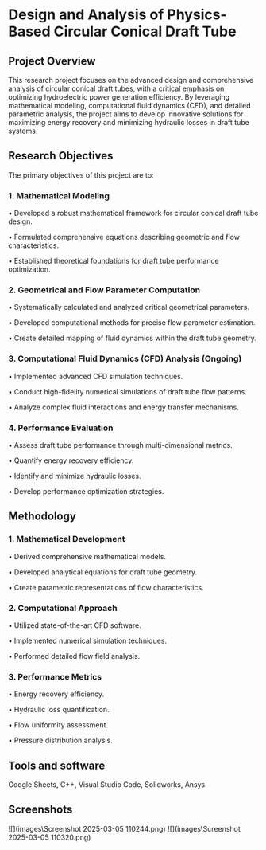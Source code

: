
# Design and Analysis of Physics-Based Circular Conical Draft Tube

## Project Overview

This research project focuses on the advanced design and comprehensive analysis of circular conical draft tubes, with a critical emphasis on optimizing hydroelectric power generation efficiency. By leveraging mathematical modeling, computational fluid dynamics (CFD), and detailed parametric analysis, the project aims to develop innovative solutions for maximizing energy recovery and minimizing hydraulic losses in draft tube systems.


## Research Objectives

The primary objectives of this project are to:

### 1. Mathematical Modeling

• Developed a robust mathematical framework for circular conical draft tube design.  

• Formulated comprehensive equations describing geometric and flow characteristics.  

• Established theoretical foundations for draft tube performance optimization.

### 2. Geometrical and Flow Parameter Computation

• Systematically calculated and analyzed critical geometrical parameters. 

• Developed computational methods for precise flow parameter estimation. 

• Create detailed mapping of fluid dynamics within the draft tube geometry.

### 3. Computational Fluid Dynamics (CFD) Analysis (Ongoing)

• Implemented advanced CFD simulation techniques.  

• Conduct high-fidelity numerical simulations of draft tube flow patterns.  

• Analyze complex fluid interactions and energy transfer mechanisms.

### 4. Performance Evaluation

• Assess draft tube performance through multi-dimensional metrics.  

• Quantify energy recovery efficiency.  

• Identify and minimize hydraulic losses.  

• Develop performance optimization strategies.  

## Methodology

### 1. Mathematical Development

• Derived comprehensive mathematical models.  

• Developed analytical equations for draft tube geometry.

• Create parametric representations of flow characteristics.

### 2. Computational Approach

• Utilized state-of-the-art CFD software.  

• Implemented numerical simulation techniques. 

• Performed detailed flow field analysis.

### 3. Performance Metrics

• Energy recovery efficiency.  

• Hydraulic loss quantification.  

• Flow uniformity assessment.  

• Pressure distribution analysis.




## Tools and software

Google Sheets, C++, Visual Studio Code, Solidworks, Ansys




## Screenshots

![](images\Screenshot 2025-03-05 110244.png)
![](images\Screenshot 2025-03-05 110320.png)

